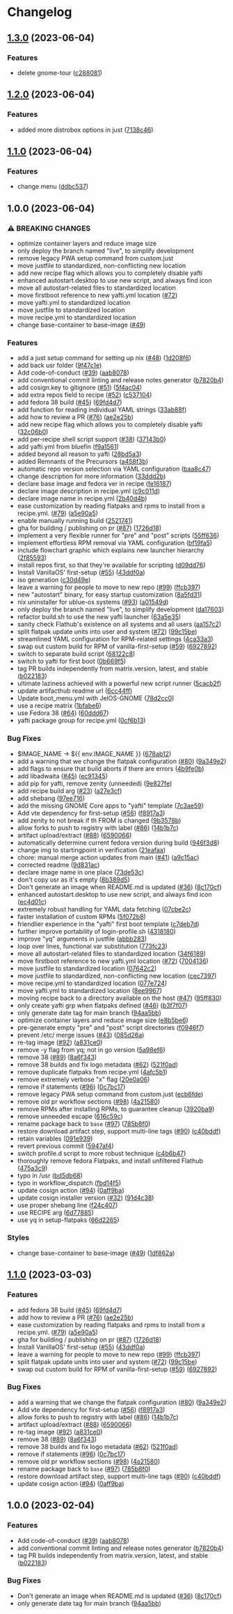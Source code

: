 # Changelog

## [1.3.0](https://github.com/odintdh/testjel/compare/v1.2.0...v1.3.0) (2023-06-04)


### Features

* delete gnome-tour ([c288081](https://github.com/odintdh/testjel/commit/c288081e27cfc8eb66ac1417fe103dd6dbc9beaa))

## [1.2.0](https://github.com/odintdh/testjel/compare/v1.1.0...v1.2.0) (2023-06-04)


### Features

* added more distrobox options in just ([7138c46](https://github.com/odintdh/testjel/commit/7138c4679a4e6ff0aaa9808551fe7493f7a3ab97))

## [1.1.0](https://github.com/odintdh/testjel/compare/v1.0.0...v1.1.0) (2023-06-04)


### Features

* change menu ([ddbc537](https://github.com/odintdh/testjel/commit/ddbc5374e108f5b137f006838388bee11da93ea7))

## 1.0.0 (2023-06-04)


### ⚠ BREAKING CHANGES

* optimize container layers and reduce image size
* only deploy the branch named "live", to simplify development
* remove legacy PWA setup command from custom.just
* move justfile to standardized, non-conflicting new location
* add new recipe flag which allows you to completely disable yafti
* enhanced autostart.desktop to use new script, and always find icon
* move all autostart-related files to standardized location
* move firstboot reference to new yafti.yml location ([#72](https://github.com/odintdh/testjel/issues/72))
* move yafti.yml to standardized location
* move justfile to standardized location
* move recipe.yml to standardized location
* change base-container to base-image ([#49](https://github.com/odintdh/testjel/issues/49))

### Features

* add a just setup command for setting up nix ([#48](https://github.com/odintdh/testjel/issues/48)) ([1d208f6](https://github.com/odintdh/testjel/commit/1d208f6eaec5000daab9e4bce69e5547a916df89))
* add back usr folder ([9f47c1e](https://github.com/odintdh/testjel/commit/9f47c1eddfc00779de2fc4c07bb6816bda9adf76))
* Add code-of-conduct ([#39](https://github.com/odintdh/testjel/issues/39)) ([aab8078](https://github.com/odintdh/testjel/commit/aab8078cfdc7d2354e057a0ca4771d3a53d2df4c))
* add conventional commit linting and release notes generator ([b7820b4](https://github.com/odintdh/testjel/commit/b7820b4ba312ca939d0dc977ed9f6a08d135324b))
* add cosign.key to gitignore ([#51](https://github.com/odintdh/testjel/issues/51)) ([5f4ac04](https://github.com/odintdh/testjel/commit/5f4ac049a7f60bb55e40da809e29ac1dd9f65fc9))
* add extra repos field to recipe ([#52](https://github.com/odintdh/testjel/issues/52)) ([c537104](https://github.com/odintdh/testjel/commit/c537104ba2695a3c843ba7e67e7a118665f50c9a))
* add fedora 38 build ([#45](https://github.com/odintdh/testjel/issues/45)) ([69fd4d7](https://github.com/odintdh/testjel/commit/69fd4d7a57c5ce39331e47e8dedeb2a2f643190f))
* add function for reading individual YAML strings ([33ab88f](https://github.com/odintdh/testjel/commit/33ab88f7940b6e360d3e8d7f4a1b0b393547dd92))
* add how to review a PR ([#76](https://github.com/odintdh/testjel/issues/76)) ([ae2e25b](https://github.com/odintdh/testjel/commit/ae2e25b92f5ebebed2fcaad53ecfab651a639d12))
* add new recipe flag which allows you to completely disable yafti ([32c06b0](https://github.com/odintdh/testjel/commit/32c06b0867b0e4f66c3d1dfa303530682c16a52f))
* add per-recipe shell script support ([#38](https://github.com/odintdh/testjel/issues/38)) ([37143b0](https://github.com/odintdh/testjel/commit/37143b0e23582f8754808b77aee4b594bb877ba1))
* add yafti.yml from bluefin ([f9a1561](https://github.com/odintdh/testjel/commit/f9a1561f2c8a718890f4d932db8ce625342610e2))
* added beyond all reason to yafti ([28bd5a3](https://github.com/odintdh/testjel/commit/28bd5a344aa731cb230202d27541950d8b390147))
* added Remnants of the Precursors ([a458f3b](https://github.com/odintdh/testjel/commit/a458f3b8900a062037bd6cb9687a9ca5d0c3a3c9))
* automatic repo version selection via YAML configuration ([baa8c47](https://github.com/odintdh/testjel/commit/baa8c47ffa97ae25077d205432bec0c549b27319))
* change description for more information ([33ddd2b](https://github.com/odintdh/testjel/commit/33ddd2bbac6eebbf4716af0465808f2e2fe56ebc))
* declare base image and fedora ver in recipe ([fe16187](https://github.com/odintdh/testjel/commit/fe16187a92400865b4f96e82ce4d6781478bdfe6))
* declare image description in recipe.yml ([c9c011d](https://github.com/odintdh/testjel/commit/c9c011d842a9ef9ec5d3976a0fd167b22ca0f0ed))
* declare image name in recipe.yml ([2b40d4b](https://github.com/odintdh/testjel/commit/2b40d4b4367c669f1e557194db7bc14ac40f8b53))
* ease customization by reading flatpaks and rpms to install from a recipe.yml. ([#79](https://github.com/odintdh/testjel/issues/79)) ([a5e90a5](https://github.com/odintdh/testjel/commit/a5e90a588f58a938405bf513d1032955be34028e))
* enable manually running build ([2521741](https://github.com/odintdh/testjel/commit/2521741049e25b13c3865225be26c3d63aa84a21))
* gha for building / publishing on pr ([#87](https://github.com/odintdh/testjel/issues/87)) ([1726d18](https://github.com/odintdh/testjel/commit/1726d182ee95ce5eb13f47212799a68b63c5aefc))
* implement a very flexible runner for "pre" and "post" scripts ([55ff636](https://github.com/odintdh/testjel/commit/55ff6363be7a783a5949ede05575d2936a4c6e29))
* implement effortless RPM removal via YAML configuration ([bf19fa5](https://github.com/odintdh/testjel/commit/bf19fa5eca5b6440f4cfe83aa33c2c2e5797d33e))
* include flowchart graphic which explains new launcher hierarchy ([2f85593](https://github.com/odintdh/testjel/commit/2f85593176abfe9eafdd59780d7909e386af4c15))
* install repos first, so that they're available for scripting ([d09dd76](https://github.com/odintdh/testjel/commit/d09dd7624355076616735f82e066f364c0d02470))
* Install VanillaOS' first-setup ([#55](https://github.com/odintdh/testjel/issues/55)) ([43ddf0a](https://github.com/odintdh/testjel/commit/43ddf0a123911f9dedc3a76dcfc314a7cb37e871))
* iso generation ([c30d49e](https://github.com/odintdh/testjel/commit/c30d49e62b6ebcca27d1c76c2132e7b63a716665))
* leave a warning for people to move to new repo ([#99](https://github.com/odintdh/testjel/issues/99)) ([ffcb397](https://github.com/odintdh/testjel/commit/ffcb3973bd540d679ab033ed94de6336b903e7dd))
* new "autostart" binary, for easy startup customization ([8a5fd31](https://github.com/odintdh/testjel/commit/8a5fd31f8877ff425dd360ab2cd8a63e67ddd95a))
* nix uninstaller for ublue-os systems ([#93](https://github.com/odintdh/testjel/issues/93)) ([a01549d](https://github.com/odintdh/testjel/commit/a01549d081f199c25d923751db4e88718c371612))
* only deploy the branch named "live", to simplify development ([da17603](https://github.com/odintdh/testjel/commit/da17603567bd7206a844d932c1cac34329d05817))
* refactor build.sh to use the new yafti launcher ([63a5e35](https://github.com/odintdh/testjel/commit/63a5e3583b1f3fdd4224e5f7cf9844c7a2b3f0da))
* sanity check Flathub's existence on all systems and all users ([aa157c2](https://github.com/odintdh/testjel/commit/aa157c2514f8725e7535501fc4a02f95544a5850))
* split flatpak update units into user and system ([#72](https://github.com/odintdh/testjel/issues/72)) ([99c15be](https://github.com/odintdh/testjel/commit/99c15be6f012cb590891c5ef16b2613dc538d144))
* streamlined YAML configuration for RPM-related settings ([4ca33a3](https://github.com/odintdh/testjel/commit/4ca33a3fe37afeb14a5e764813f623be7c2af042))
* swap out custom build for RPM of vanilla-first-setup ([#59](https://github.com/odintdh/testjel/issues/59)) ([6927892](https://github.com/odintdh/testjel/commit/6927892581dadf8f31419a0d9b070bb7268513ba))
* switch to separate build script ([68122c8](https://github.com/odintdh/testjel/commit/68122c87cacbadc47bd85403c2d1c5b5b49eab3f))
* switch to yafti for first boot ([0b669f5](https://github.com/odintdh/testjel/commit/0b669f5bb502c5e334474c54c95fbb7fed184b36))
* tag PR builds independently from matrix.version, latest, and stable ([b022183](https://github.com/odintdh/testjel/commit/b02218386235e6d40a11a48b5b1171e9acf8d1eb))
* ultimate laziness achieved with a powerful new script runner ([5cacb2f](https://github.com/odintdh/testjel/commit/5cacb2fcd86aa499aba4188ef6357e7e008373bc))
* update artifacthub readme url ([6cc44ff](https://github.com/odintdh/testjel/commit/6cc44ff4a9462727260733d9c973aae5a3f90c46))
* Update boot_menu.yml with JelOS-GNOME ([78d2cc0](https://github.com/odintdh/testjel/commit/78d2cc0f8c1fdb8f5984c62717bd5af1ce535fa2))
* use a recipe matrix ([1bfabe6](https://github.com/odintdh/testjel/commit/1bfabe674e92dd5bf7fc12956941857de4eacd0a))
* use Fedora 38 ([#64](https://github.com/odintdh/testjel/issues/64)) ([60ddd67](https://github.com/odintdh/testjel/commit/60ddd67713b1fd843377276dbefb1afd54e23cc0))
* yafti package group for recipe.yml ([0cf6b13](https://github.com/odintdh/testjel/commit/0cf6b13b6c44135848ae9a400b2fa3aa5aed657d))


### Bug Fixes

* $IMAGE_NAME -&gt; ${{ env.IMAGE_NAME }} ([678ab12](https://github.com/odintdh/testjel/commit/678ab12c5ac41751775ca6898d09e2d09ea2d8b3))
* add a warning that we change the flatpak configuration ([#80](https://github.com/odintdh/testjel/issues/80)) ([9a349e2](https://github.com/odintdh/testjel/commit/9a349e2625791b90c11f640938060344ec3e4bd5))
* add flags to ensure that build aborts if there are errors ([4b9fe0b](https://github.com/odintdh/testjel/commit/4b9fe0b05bd138cebd825e67cb6c5a062181d6d8))
* add libadwaita ([#45](https://github.com/odintdh/testjel/issues/45)) ([ec91345](https://github.com/odintdh/testjel/commit/ec91345bc71b373b3fa5aff4ad3df0eefec45fa4))
* add pip for yafti, remove zenity (unneeded) ([9e827fe](https://github.com/odintdh/testjel/commit/9e827fe6be1495221cecc83746d266a78c55ba96))
* add recipe build arg ([#23](https://github.com/odintdh/testjel/issues/23)) ([a27e3cf](https://github.com/odintdh/testjel/commit/a27e3cfa13fbf76e145a6fcd4bb469d42daf5995))
* add shebang ([97ee716](https://github.com/odintdh/testjel/commit/97ee7169f4a287520b516bc377b90046b717daaf))
* add the missing GNOME Core apps to "yafti" template ([7c3ae59](https://github.com/odintdh/testjel/commit/7c3ae599e521fdab197dd8710f3b38b057d3f007))
* Add vte dependency for first-setup ([#56](https://github.com/odintdh/testjel/issues/56)) ([f8917a3](https://github.com/odintdh/testjel/commit/f8917a3258196f85b8e3805f5ebcb1c9c0db06a7))
* add zenity to not break if th FROM is changed ([9b3578b](https://github.com/odintdh/testjel/commit/9b3578b2175d4ad2427736ff7a7e3bc962ea35f0))
* allow forks to push to registry with label ([#86](https://github.com/odintdh/testjel/issues/86)) ([14b1b7c](https://github.com/odintdh/testjel/commit/14b1b7cb044ec616817aa30075609469dcb9986b))
* artifact upload/extract ([#88](https://github.com/odintdh/testjel/issues/88)) ([6590066](https://github.com/odintdh/testjel/commit/6590066ebcf72d6c4a56730dd682088db17d7df0))
* automatically determine current fedora version during build ([946f3d8](https://github.com/odintdh/testjel/commit/946f3d82eec8bfb12a187c00b31aa5ac512fa0d7))
* change img to startingpoint in verification ([21eafaa](https://github.com/odintdh/testjel/commit/21eafaa3c09c888f8b90a0345855a5024a24dacb))
* chore: manual merge action updates from main  ([#41](https://github.com/odintdh/testjel/issues/41)) ([a9c15ac](https://github.com/odintdh/testjel/commit/a9c15ac30655689f15e83e2534335f2b49a4622b))
* corrected readme ([9d831ac](https://github.com/odintdh/testjel/commit/9d831ac736a658ae9949e17363abacfb37618f2b))
* declare image name in one place ([73de53c](https://github.com/odintdh/testjel/commit/73de53cd39fbc4a5c84e27d9df7215f91d689ab4))
* don't copy usr as it's empty ([8b389d5](https://github.com/odintdh/testjel/commit/8b389d5f049c6e9c74c9a742edf798d52beaab28))
* Don't generate an image when README.md is updated ([#36](https://github.com/odintdh/testjel/issues/36)) ([8c170cf](https://github.com/odintdh/testjel/commit/8c170cfe89dd306eec0940f4dc50ed245c94bc2b))
* enhanced autostart.desktop to use new script, and always find icon ([ec4d01c](https://github.com/odintdh/testjel/commit/ec4d01caa8dfeeb152e474a40d7485903be98edd))
* extremely robust handling for YAML data fetching ([07cbe2c](https://github.com/odintdh/testjel/commit/07cbe2cc08908ffef4a4543f2e50f0c3a80ed559))
* faster installation of custom RPMs ([5f072b8](https://github.com/odintdh/testjel/commit/5f072b8b671ccb68b8e15aff62abebda4ac1115a))
* friendlier experience in the "yafti" first boot template ([c7deb7d](https://github.com/odintdh/testjel/commit/c7deb7d6fe3aa4256d7a79123ffc250a24165263))
* further improve portability of login-profile.sh ([4318180](https://github.com/odintdh/testjel/commit/4318180a7c134fc06c83bac550c90c50678550d8))
* improve "yq" arguments in justfile ([abbb283](https://github.com/odintdh/testjel/commit/abbb283dbe69d1e126a8bf41141c517cdda0d488))
* loop over lines, functional var substitution ([773fc23](https://github.com/odintdh/testjel/commit/773fc23804d7f6d5c044d46c28564a62d709f171))
* move all autostart-related files to standardized location ([34f6189](https://github.com/odintdh/testjel/commit/34f6189d26043b0efb4242d186cfc211a0a16c14))
* move firstboot reference to new yafti.yml location ([#72](https://github.com/odintdh/testjel/issues/72)) ([7004136](https://github.com/odintdh/testjel/commit/700413653ee904c20a5ba2eb365dcfda33c77fec))
* move justfile to standardized location ([07642c2](https://github.com/odintdh/testjel/commit/07642c2f43167d13b51ef3b29fa0679908fa8d93))
* move justfile to standardized, non-conflicting new location ([cec7397](https://github.com/odintdh/testjel/commit/cec73978cf2ff49b0aad5278485e8854f5738519))
* move recipe.yml to standardized location ([077e724](https://github.com/odintdh/testjel/commit/077e7243f264840cb71b801335cc9b728ee73813))
* move yafti.yml to standardized location ([8ee9967](https://github.com/odintdh/testjel/commit/8ee996722f698d585651b252d60ef57d59fc1627))
* moving recipe back to a directory available on the host ([#47](https://github.com/odintdh/testjel/issues/47)) ([95ff830](https://github.com/odintdh/testjel/commit/95ff830b49649fd3d76f54e7cce1727ace6ac6c6))
* only create yafti grp when flatpaks defined ([#46](https://github.com/odintdh/testjel/issues/46)) ([b3f7f07](https://github.com/odintdh/testjel/commit/b3f7f07d6ceca0489d699c6d2dfa4d995588c5c1))
* only generate date tag for main branch ([94aa5bb](https://github.com/odintdh/testjel/commit/94aa5bb8df2aac0985d4c9422b19b0c03a3f25b0))
* optimize container layers and reduce image size ([e8b5be6](https://github.com/odintdh/testjel/commit/e8b5be6e83099043a4aa51460154940af3ee7ce2))
* pre-generate empty "pre" and "post" script directories ([f0946f7](https://github.com/odintdh/testjel/commit/f0946f74b9c93c46a57186d7df6d9310c1fb508b))
* prevent /etc/ merge issues ([#43](https://github.com/odintdh/testjel/issues/43)) ([085d26a](https://github.com/odintdh/testjel/commit/085d26aa1acd7252c1c54fbd18661fed1a69d4e1))
* re-tag image ([#92](https://github.com/odintdh/testjel/issues/92)) ([a831ce0](https://github.com/odintdh/testjel/commit/a831ce00df84d94e2bdb48013f650bcbb5b39568))
* remove -y flag from yq; not in  go version ([5a98ef6](https://github.com/odintdh/testjel/commit/5a98ef653293d5d3a9b4f0920d3625291a93601a))
* remove 38 ([#89](https://github.com/odintdh/testjel/issues/89)) ([8a6f343](https://github.com/odintdh/testjel/commit/8a6f3433ad45b0f9f3da974a691001c02f498fb1))
* remove 38 builds and fix logo metadata ([#62](https://github.com/odintdh/testjel/issues/62)) ([521f0ad](https://github.com/odintdh/testjel/commit/521f0adcda598a1bf494d969df375f0c0a03a10c))
* remove duplicate flatpaks from recipe.yml ([4afc5b1](https://github.com/odintdh/testjel/commit/4afc5b1b4482ec6eb5e1841cbb57d3d9e3d98f5c))
* remove extremely verbose "x" flag ([20e0a06](https://github.com/odintdh/testjel/commit/20e0a06588e9b0e4edb3522f4d9602d2e681f4af))
* remove if statements ([#96](https://github.com/odintdh/testjel/issues/96)) ([0c7bc17](https://github.com/odintdh/testjel/commit/0c7bc17666ae038a0504d24a0e683f724c734527))
* remove legacy PWA setup command from custom.just ([ecb6fde](https://github.com/odintdh/testjel/commit/ecb6fdebb17240de5a80c8cf9e54d99623f0dab6))
* remove old pr workflow sections ([#98](https://github.com/odintdh/testjel/issues/98)) ([4a21580](https://github.com/odintdh/testjel/commit/4a21580f4e4d40692449bae61a75a555e8569be1))
* remove RPMs after installing RPMs, to guarantee cleanup ([3920ba9](https://github.com/odintdh/testjel/commit/3920ba9ab53fd75e5b54fdecdd330e0a80fcc0bb))
* remove unneeded escape ([616c59c](https://github.com/odintdh/testjel/commit/616c59c90bebd1d4dda24d5c28fa35adb067b13a))
* rename package back to `base` ([#97](https://github.com/odintdh/testjel/issues/97)) ([785b8f0](https://github.com/odintdh/testjel/commit/785b8f0d8adb8513bbe94b8918bfc0033ee0ca45))
* restore download artifact step, support multi-line tags ([#90](https://github.com/odintdh/testjel/issues/90)) ([c40bddf](https://github.com/odintdh/testjel/commit/c40bddfdf39a61545700ecb8123a02abd24a4f8f))
* retain variables ([091e939](https://github.com/odintdh/testjel/commit/091e9396f2929bee6a3cf1606439377f75f13a92))
* revert previous commit ([5947af4](https://github.com/odintdh/testjel/commit/5947af45da9ea324ab8c52e09142c916791d88e2))
* switch profile.d script to more robust technique ([c4b6b47](https://github.com/odintdh/testjel/commit/c4b6b4760606c9f70c30a88c9b20474e5698cc95))
* thoroughly remove fedora Flatpaks, and install unfiltered Flathub ([475a3c9](https://github.com/odintdh/testjel/commit/475a3c91cdfced27b73ad80a6d5e1ec19617d932))
* typo in /usr ([bd5db68](https://github.com/odintdh/testjel/commit/bd5db68387150ee04afc348bfdfd42afdc4db167))
* typo in workflow_dispatch ([fbd14f5](https://github.com/odintdh/testjel/commit/fbd14f502f6c2ceaeb02f6b7ddab246b7a507171))
* update cosign action ([#94](https://github.com/odintdh/testjel/issues/94)) ([0aff9ba](https://github.com/odintdh/testjel/commit/0aff9bac374c3494f57a360fd4426afe705bfee9))
* update cosign installer version ([#32](https://github.com/odintdh/testjel/issues/32)) ([91d4c38](https://github.com/odintdh/testjel/commit/91d4c3877ca61595f4e1f6a5cfa5dbf4dcc0e596))
* use proper shebang line ([f24c407](https://github.com/odintdh/testjel/commit/f24c4072fdb09f117f8e2b58baf017883725b7a0))
* use RECIPE arg ([6d77885](https://github.com/odintdh/testjel/commit/6d778859c82924e920198c69c2e27bbabdf3ea3e))
* use yq in setup-flatpaks ([66d2265](https://github.com/odintdh/testjel/commit/66d22650f02cb4c551675614168b44eb89cb8345))


### Styles

* change base-container to base-image ([#49](https://github.com/odintdh/testjel/issues/49)) ([1df862a](https://github.com/odintdh/testjel/commit/1df862aae8472f765828043d0ae1bea2953b61a0))

## [1.1.0](https://github.com/ublue-os/base/compare/v1.0.0...v1.1.0) (2023-03-03)


### Features

* add fedora 38 build ([#45](https://github.com/ublue-os/base/issues/45)) ([69fd4d7](https://github.com/ublue-os/base/commit/69fd4d7a57c5ce39331e47e8dedeb2a2f643190f))
* add how to review a PR ([#76](https://github.com/ublue-os/base/issues/76)) ([ae2e25b](https://github.com/ublue-os/base/commit/ae2e25b92f5ebebed2fcaad53ecfab651a639d12))
* ease customization by reading flatpaks and rpms to install from a recipe.yml. ([#79](https://github.com/ublue-os/base/issues/79)) ([a5e90a5](https://github.com/ublue-os/base/commit/a5e90a588f58a938405bf513d1032955be34028e))
* gha for building / publishing on pr ([#87](https://github.com/ublue-os/base/issues/87)) ([1726d18](https://github.com/ublue-os/base/commit/1726d182ee95ce5eb13f47212799a68b63c5aefc))
* Install VanillaOS' first-setup ([#55](https://github.com/ublue-os/base/issues/55)) ([43ddf0a](https://github.com/ublue-os/base/commit/43ddf0a123911f9dedc3a76dcfc314a7cb37e871))
* leave a warning for people to move to new repo ([#99](https://github.com/ublue-os/base/issues/99)) ([ffcb397](https://github.com/ublue-os/base/commit/ffcb3973bd540d679ab033ed94de6336b903e7dd))
* split flatpak update units into user and system ([#72](https://github.com/ublue-os/base/issues/72)) ([99c15be](https://github.com/ublue-os/base/commit/99c15be6f012cb590891c5ef16b2613dc538d144))
* swap out custom build for RPM of vanilla-first-setup ([#59](https://github.com/ublue-os/base/issues/59)) ([6927892](https://github.com/ublue-os/base/commit/6927892581dadf8f31419a0d9b070bb7268513ba))


### Bug Fixes

* add a warning that we change the flatpak configuration ([#80](https://github.com/ublue-os/base/issues/80)) ([9a349e2](https://github.com/ublue-os/base/commit/9a349e2625791b90c11f640938060344ec3e4bd5))
* Add vte dependency for first-setup ([#56](https://github.com/ublue-os/base/issues/56)) ([f8917a3](https://github.com/ublue-os/base/commit/f8917a3258196f85b8e3805f5ebcb1c9c0db06a7))
* allow forks to push to registry with label ([#86](https://github.com/ublue-os/base/issues/86)) ([14b1b7c](https://github.com/ublue-os/base/commit/14b1b7cb044ec616817aa30075609469dcb9986b))
* artifact upload/extract ([#88](https://github.com/ublue-os/base/issues/88)) ([6590066](https://github.com/ublue-os/base/commit/6590066ebcf72d6c4a56730dd682088db17d7df0))
* re-tag image ([#92](https://github.com/ublue-os/base/issues/92)) ([a831ce0](https://github.com/ublue-os/base/commit/a831ce00df84d94e2bdb48013f650bcbb5b39568))
* remove 38 ([#89](https://github.com/ublue-os/base/issues/89)) ([8a6f343](https://github.com/ublue-os/base/commit/8a6f3433ad45b0f9f3da974a691001c02f498fb1))
* remove 38 builds and fix logo metadata ([#62](https://github.com/ublue-os/base/issues/62)) ([521f0ad](https://github.com/ublue-os/base/commit/521f0adcda598a1bf494d969df375f0c0a03a10c))
* remove if statements ([#96](https://github.com/ublue-os/base/issues/96)) ([0c7bc17](https://github.com/ublue-os/base/commit/0c7bc17666ae038a0504d24a0e683f724c734527))
* remove old pr workflow sections ([#98](https://github.com/ublue-os/base/issues/98)) ([4a21580](https://github.com/ublue-os/base/commit/4a21580f4e4d40692449bae61a75a555e8569be1))
* rename package back to `base` ([#97](https://github.com/ublue-os/base/issues/97)) ([785b8f0](https://github.com/ublue-os/base/commit/785b8f0d8adb8513bbe94b8918bfc0033ee0ca45))
* restore download artifact step, support multi-line tags ([#90](https://github.com/ublue-os/base/issues/90)) ([c40bddf](https://github.com/ublue-os/base/commit/c40bddfdf39a61545700ecb8123a02abd24a4f8f))
* update cosign action ([#94](https://github.com/ublue-os/base/issues/94)) ([0aff9ba](https://github.com/ublue-os/base/commit/0aff9bac374c3494f57a360fd4426afe705bfee9))

## 1.0.0 (2023-02-04)


### Features

* Add code-of-conduct ([#39](https://github.com/ublue-os/base/issues/39)) ([aab8078](https://github.com/ublue-os/base/commit/aab8078cfdc7d2354e057a0ca4771d3a53d2df4c))
* add conventional commit linting and release notes generator ([b7820b4](https://github.com/ublue-os/base/commit/b7820b4ba312ca939d0dc977ed9f6a08d135324b))
* tag PR builds independently from matrix.version, latest, and stable ([b022183](https://github.com/ublue-os/base/commit/b02218386235e6d40a11a48b5b1171e9acf8d1eb))


### Bug Fixes

* Don't generate an image when README.md is updated ([#36](https://github.com/ublue-os/base/issues/36)) ([8c170cf](https://github.com/ublue-os/base/commit/8c170cfe89dd306eec0940f4dc50ed245c94bc2b))
* only generate date tag for main branch ([94aa5bb](https://github.com/ublue-os/base/commit/94aa5bb8df2aac0985d4c9422b19b0c03a3f25b0))
